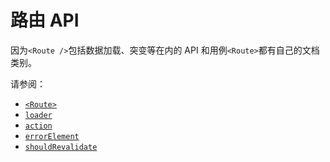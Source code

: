 #  路由 API

因为`<Route />`包括数据加载、突变等在内的 API 和用例`<Route>`都有自己的文档类别。

请参阅：

- [`<Route>`](https://reactrouter.com/en/main/route/route)
- [`loader`](https://reactrouter.com/en/main/route/loader)
- [`action`](https://reactrouter.com/en/main/route/action)
- [`errorElement`](https://reactrouter.com/en/main/route/error-element)
- [`shouldRevalidate`](https://reactrouter.com/en/main/route/should-revalidate)